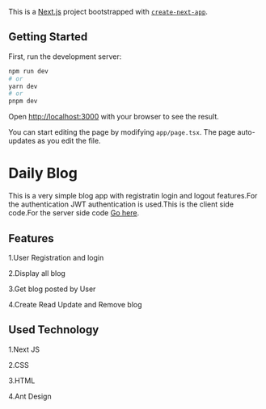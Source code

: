 This is a [Next.js](https://nextjs.org/) project bootstrapped with [`create-next-app`](https://github.com/vercel/next.js/tree/canary/packages/create-next-app).

## Getting Started

First, run the development server:

```bash
npm run dev
# or
yarn dev
# or
pnpm dev
```

Open [http://localhost:3000](http://localhost:3000) with your browser to see the result.

You can start editing the page by modifying `app/page.tsx`. The page auto-updates as you edit the file.

# Daily Blog

This is a very simple blog app with registratin login and logout features.For the authentication JWT authentication is used.This is the client side code.For the server side code [Go here](https://github.com/pallab99/Daily-Blog).




## Features

1.User Registration and login

2.Display all blog

3.Get blog posted by User

4.Create Read Update and Remove blog
## Used Technology

1.Next JS

2.CSS

3.HTML

4.Ant Design

